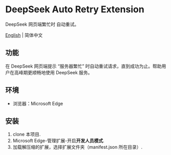 # DeepSeek Auto Retry Extension

DeepSeek 网页端繁忙时 自动重试。

[English](README.md) | 简体中文

## 功能

在 DeepSeek 网页端提示 “服务器繁忙” 时自动重试请求，直到成功为止。帮助用户在高峰期更顺畅地使用 DeepSeek 服务。

## 环境

- 浏览器：Microsoft Edge

## 安装

1. clone 本项目.
2. Microsoft Edge-管理扩展-开启**开发人员模式**.
3. 加载解压缩的扩展，选择扩展文件夹（manifest.json 所在目录）.
